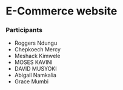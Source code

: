 # E-Commerce website

### Participants

- Roggers Ndungu 
- Chepkoech Mercy 
- Meshack Kimwele 
- MOSES KAVINI 
- DAVID MUSYOKI 
- Abigail Namkalia 
- Grace Mumbi 
